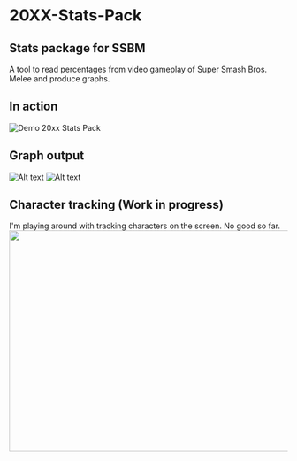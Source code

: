 20XX-Stats-Pack
===============

## Stats package for SSBM

A tool to read percentages from video gameplay of Super Smash Bros. Melee and produce graphs.

## In action
![Demo 20xx Stats Pack](https://media.giphy.com/media/iqsUMciFbjR69oVy2R/giphy.gif)

## Graph output

![Alt text](http://i57.tinypic.com/33kru4o.jpg "Falcon Ditto")
![Alt text](http://i60.tinypic.com/1j1bav.jpg "Falco Fox")

## Character tracking (Work in progress)

I'm playing around with tracking characters on the screen. No good so far.
<img src="https://media.giphy.com/media/TFizPebFny5lqTiLft/giphy.gif" height = "400" width = "1000">
